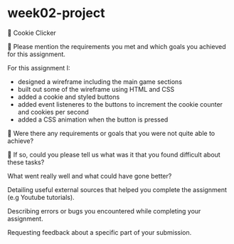 # week02-project

🍪 Cookie Clicker

🎯 Please mention the requirements you met and which goals you achieved for this assignment.

For this assignment I:

- designed a wireframe including the main game sections
- built out some of the wireframe using HTML and CSS
- added a cookie and styled buttons
- added event listeneres to the buttons to increment the cookie counter and cookies per second
- added a CSS animation when the button is pressed

🎯 Were there any requirements or goals that you were not quite able to achieve?

🎯 If so, could you please tell us what was it that you found difficult about these tasks?

What went really well and what could have gone better?

Detailing useful external sources that helped you complete the assignment (e.g Youtube tutorials).

Describing errors or bugs you encountered while completing your assignment.

Requesting feedback about a specific part of your submission.
